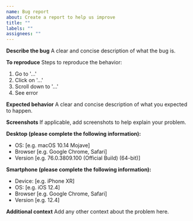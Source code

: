```yaml
---
name: Bug report
about: Create a report to help us improve
title: ""
labels: ""
assignees: ""
---
```


**Describe the bug**
A clear and concise description of what the bug is.

**To reproduce**
Steps to reproduce the behavior:

1. Go to '...'
2. Click on '...'
3. Scroll down to '...'
4. See error

**Expected behavior**
A clear and concise description of what you expected to happen.

**Screenshots**
If applicable, add screenshots to help explain your problem.

**Desktop (please complete the following information):**

- OS: [e.g. macOS 10.14 Mojave]
- Browser [e.g. Google Chrome, Safari]
- Version [e.g. 76.0.3809.100 (Official Build) (64-bit)]

**Smartphone (please complete the following information):**

- Device: [e.g. iPhone XR]
- OS: [e.g. iOS 12.4]
- Browser [e.g. Google Chrome, Safari]
- Version [e.g. 12.4]

**Additional context**
Add any other context about the problem here.
